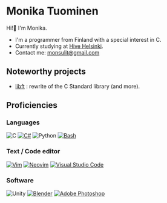 # Monika Tuominen

Hi!👋 I'm Monika.  
  
- I'm a programmer from Finland with a special interest in C.
- Currently studying at [Hive Helsinki](https://www.hive.fi/).
- Contact me: [monsulit@gmail.com](mailto:monsulit@gmail.com)

## Noteworthy projects

- [libft](https://github.com/jelloster/libft/tree/main) : rewrite of the C Standard library (and more).

## Proficiencies

### Languages
![C](https://img.shields.io/badge/C-00599C?style=for-the-badge&logo=c&logoColor=white)
[![C#](https://custom-icon-badges.demolab.com/badge/C%23-%23239120.svg?logo=cshrp&logoColor=white)](#)
![Python](https://img.shields.io/badge/Python-3776AB?style=for-the-badge&logo=python&logoColor=white)
[![Bash](https://img.shields.io/badge/Bash-4EAA25?logo=gnubash&logoColor=fff)](#)

### Text / Code editor
[![Vim](https://img.shields.io/badge/Vim-%2311AB00.svg?logo=vim&logoColor=white)](#)
[![Neovim](https://img.shields.io/badge/Neovim-57A143?logo=neovim&logoColor=fff)](#)
[![Visual Studio Code](https://custom-icon-badges.demolab.com/badge/Visual%20Studio%20Code-0078d7.svg?logo=vsc&logoColor=white)](#)

### Software
![Unity](https://img.shields.io/badge/unity-%23000000.svg?style=for-the-badge&logo=unity&logoColor=white)
[![Blender](https://img.shields.io/badge/Blender-%23F5792A.svg?logo=blender&logoColor=white)](#)
[![Adobe Photoshop](https://img.shields.io/badge/Adobe%20Photoshop-31A8FF?logo=Adobe%20Photoshop&logoColor=black)](#)
